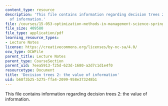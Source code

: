 ```yaml
---
content_type: resource
description: 'This file contains information regarding decision trees 2: the value
  of information.'
file: /courses/15-053-optimization-methods-in-management-science-spring-2013/b68f3b255275ffa42099958e373248b1_MIT15_053S13_lec19.pdf
file_size: 409580
file_type: application/pdf
learning_resource_types:
- Lecture Notes
license: https://creativecommons.org/licenses/by-nc-sa/4.0/
ocw_type: OCWFile
parent_title: Lecture Notes
parent_type: CourseSection
parent_uid: 7eea5913-f25d-623d-1680-a2d7c1d1e4f0
resourcetype: Document
title: 'Decision trees 2: the value of information'
uid: b68f3b25-5275-ffa4-2099-958e373248b1
---
```

This file contains information regarding decision trees 2: the value of information.